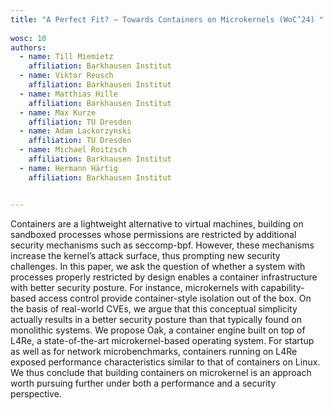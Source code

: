 ```yaml
---
title: "A Perfect Fit? – Towards Containers on Microkernels (WoC’24) "
 
wosc: 10
authors:
  - name: Till Miemietz
    affiliation: Barkhausen Institut
  - name: Viktor Reusch
    affiliation: Barkhausen Institut
  - name: Matthias Hille
    affiliation: Barkhausen Institut
  - name: Max Kurze
    affiliation: TU Dresden
  - name: Adam Lackorzynski
    affiliation: TU Dresden
  - name: Michael Roitzsch
    affiliation: Barkhausen Institut
  - name: Hermann Härtig
    affiliation: Barkhausen Institut


---
```


Containers are a lightweight alternative to virtual machines, building on sandboxed processes whose permissions are restricted by additional security mechanisms such as seccomp-bpf. However, these mechanisms increase the kernel’s attack surface, thus prompting new security challenges. In this paper, we ask the question of whether a system with processes properly restricted by design enables a container infrastructure with better security posture. For instance, microkernels with capability-based access control provide container-style isolation out of the box. On the basis of real-world CVEs, we argue that this conceptual simplicity actually results in a better security posture than that typically found on monolithic systems.
We propose Oak, a container engine built on top of L4Re, a state-of-the-art microkernel-based operating system. For startup as well as for network microbenchmarks, containers running on L4Re exposed performance characteristics similar to that of containers on Linux. We thus conclude that building containers on microkernel is an approach worth pursuing further under both a performance and a security perspective.
